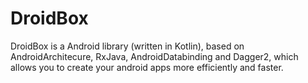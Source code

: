 # DroidBox
DroidBox is a Android library (written in Kotlin), based on AndroidArchitecure, RxJava, AndroidDatabinding and Dagger2, which allows you to create your android apps more efficiently and faster.
